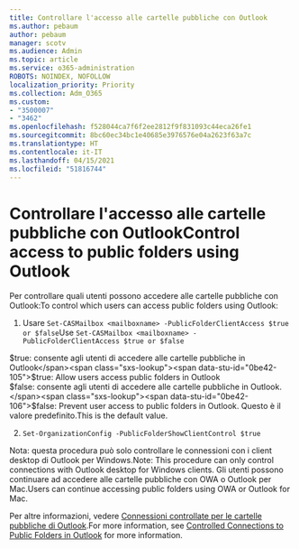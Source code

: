 ```yaml
---
title: Controllare l'accesso alle cartelle pubbliche con Outlook
ms.author: pebaum
author: pebaum
manager: scotv
ms.audience: Admin
ms.topic: article
ms.service: o365-administration
ROBOTS: NOINDEX, NOFOLLOW
localization_priority: Priority
ms.collection: Adm_O365
ms.custom:
- "3500007"
- "3462"
ms.openlocfilehash: f528044ca7f6f2ee2812f9f831093c44eca26fe1
ms.sourcegitcommit: 8bc60ec34bc1e40685e3976576e04a2623f63a7c
ms.translationtype: HT
ms.contentlocale: it-IT
ms.lasthandoff: 04/15/2021
ms.locfileid: "51816744"
---
```

# <a name="control-access-to-public-folders-using-outlook"></a><span data-ttu-id="0be42-102">Controllare l'accesso alle cartelle pubbliche con Outlook</span><span class="sxs-lookup"><span data-stu-id="0be42-102">Control access to public folders using Outlook</span></span>

<span data-ttu-id="0be42-103">Per controllare quali utenti possono accedere alle cartelle pubbliche con Outlook:</span><span class="sxs-lookup"><span data-stu-id="0be42-103">To control which users can access public folders using Outlook:</span></span>

1. <span data-ttu-id="0be42-104">Usare `Set-CASMailbox <mailboxname> -PublicFolderClientAccess $true or $false`</span><span class="sxs-lookup"><span data-stu-id="0be42-104">Use `Set-CASMailbox <mailboxname> -PublicFolderClientAccess $true or $false`</span></span>

<span data-ttu-id="0be42-105">$true: consente agli utenti di accedere alle cartelle pubbliche in Outlook</span><span class="sxs-lookup"><span data-stu-id="0be42-105">$true: Allow users access public folders in Outlook</span></span>  
<span data-ttu-id="0be42-106">$false: consente agli utenti di accedere alle cartelle pubbliche in Outlook. </span><span class="sxs-lookup"><span data-stu-id="0be42-106">$false: Prevent user access to public folders in Outlook.</span></span> <span data-ttu-id="0be42-107">Questo è il valore predefinito.</span><span class="sxs-lookup"><span data-stu-id="0be42-107">This is the default value.</span></span>  

2. `Set-OrganizationConfig -PublicFolderShowClientControl $true`

<span data-ttu-id="0be42-108">Nota: questa procedura può solo controllare le connessioni con i client desktop di Outlook per Windows.</span><span class="sxs-lookup"><span data-stu-id="0be42-108">Note: This procedure can only control connections with Outlook desktop for Windows clients.</span></span> <span data-ttu-id="0be42-109">Gli utenti possono continuare ad accedere alle cartelle pubbliche con OWA o Outlook per Mac.</span><span class="sxs-lookup"><span data-stu-id="0be42-109">Users can continue accessing public folders using OWA or Outlook for Mac.</span></span>

<span data-ttu-id="0be42-110">Per altre informazioni, vedere [Connessioni controllate per le cartelle pubbliche di Outlook](https://aka.ms/controlpf).</span><span class="sxs-lookup"><span data-stu-id="0be42-110">For more information, see [Controlled Connections to Public Folders in Outlook](https://aka.ms/controlpf) for more information.</span></span>
